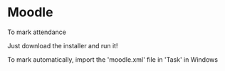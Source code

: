 # Moodle

To mark attendance

Just download the installer and run it!

To mark automatically, import the 'moodle.xml' file in 'Task' in Windows
